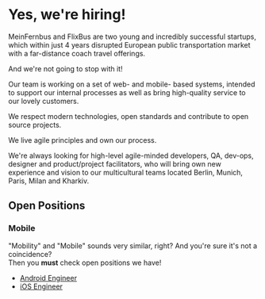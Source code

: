 # Yes, we're hiring! 

MeinFernbus and FlixBus are two young and incredibly successful startups, which within just 4 years disrupted European public transportation market with a far-distance coach travel offerings. 

And we're not going to stop with it!

Our team is working on a set of web- and mobile- based systems, intended to support our internal processes as well as bring high-quality service to our lovely customers.   

We respect modern technologies, open standards and contribute to open source projects.

We live agile principles and own our process.

We're always looking for high-level agile-minded developers, QA, dev-ops, designer and product/project facilitators, who will bring own new experience and vision to our multicultural teams located Berlin, Munich, Paris, Milan and Kharkiv.


<!--You’ll work on interesting technical & business problems with passionate people.-->


## Open Positions


### Mobile

"Mobility" and "Mobile" sounds very similar, right? And you're sure it's not a coincidence?   
Then you **must** check open positions we have!

 - [Android Engineer](android-engineer)
 - [iOS Engineer](ios-engineer)
 
 
<!-- - [Product/Project Manager]()
 - [Mobile-first UI/UX designer]()
 - [Mobile Test Automator]()
 - [Mobile Tester (Intern/Mini-job)]()
-->

<!--
### Data Science / Machine Learning:

TBD: 

-->